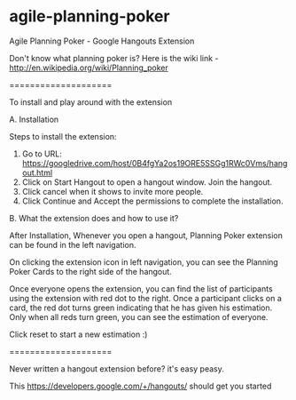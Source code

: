 agile-planning-poker
====================

Agile Planning Poker - Google Hangouts Extension

Don't know what planning poker is? Here is the wiki link - http://en.wikipedia.org/wiki/Planning_poker

====================

To install and play around with the extension

A. Installation

Steps to install the extension:

1. Go to URL:  https://googledrive.com/host/0B4fgYa2os19ORE5SSGg1RWc0Vms/hangout.html
2. Click on Start Hangout to open a hangout window. Join the hangout.
3. Click cancel when it shows to invite more people.
4. Click Continue and Accept the permissions to complete the installation.


B. What the extension does and how to use it?

After Installation, Whenever you open a hangout, Planning Poker extension can be found in the left navigation.

On clicking the extension icon in left navigation, 
you can see the Planning Poker Cards to the right side of the hangout.

Once everyone opens the extension, you can find the list of participants using the extension with red dot to the right.
Once a participant clicks on a card, the red dot turns green indicating that he has given his estimation.
Only when all reds turn green, you can see the estimation of everyone.

Click reset to start a new estimation :)

====================

Never written a hangout extension before? it's easy peasy.

This https://developers.google.com/+/hangouts/ should get you started
